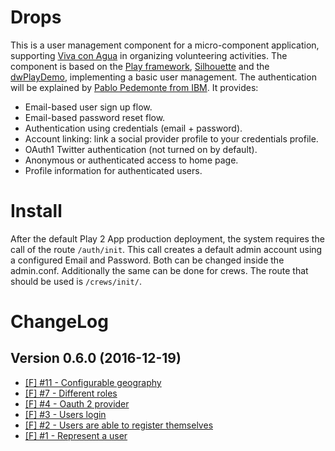 Drops
=====

This is a user management component for a micro-component application, supporting [Viva con Agua](https://www.vivaconagua.org) in organizing volunteering activities. The component is based on the [Play framework](https://www.playframework.com/), [Silhouette](http://silhouette.mohiva.com/) and the [dwPlayDemo](https://www.ibm.com/developerworks/apps/download/index.jsp?contentid=1020131&filename=dwPlayDemo.zip&method=http&locale=), implementing a basic user management. The authentication will be explained by [Pablo Pedemonte from IBM](http://www.ibm.com/developerworks/library/wa-playful-web-dev-1-trs-bluemix/index.html). It provides:

  * Email-based user sign up flow.
  * Email-based password reset flow.
  * Authentication using credentials (email + password).
  * Account linking: link a social provider profile to your credentials profile.
  * OAuth1 Twitter authentication (not turned on by default).
  * Anonymous or authenticated access to home page.
  * Profile information for authenticated users.

Install
=======
After the default Play 2 App production deployment, the system requires the call of the route <code>/auth/init</code>. This call creates a default admin account using a configured Email and Password. Both can be changed inside the admin.conf.
Additionally the same can be done for crews. The route that should be used is <code>/crews/init/</code>.

ChangeLog
=========

## Version 0.6.0 (2016-12-19)
*  [[F] #11 - Configurable geography](https://repo.cses.informatik.hu-berlin.de/gitlab/sozmed/waves/issues/11)
*  [[F] #7 - Different roles](https://repo.cses.informatik.hu-berlin.de/gitlab/sozmed/waves/issues/7)
*  [[F] #4 - Oauth 2 provider](https://repo.cses.informatik.hu-berlin.de/gitlab/sozmed/waves/issues/4)
*  [[F] #3 - Users login](https://repo.cses.informatik.hu-berlin.de/gitlab/sozmed/waves/issues/3)
*  [[F] #2 - Users are able to register themselves](https://repo.cses.informatik.hu-berlin.de/gitlab/sozmed/waves/issues/2)
*  [[F] #1 - Represent a user](https://repo.cses.informatik.hu-berlin.de/gitlab/sozmed/waves/issues/1)
